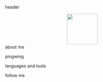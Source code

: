header
<div id="header" align="center">
  <img src="https://gfycat.com/eleganthalfamericancicada" width="100"/>
</div>
about me

pingwing

languages and tools

follow me